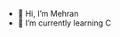 - 👋 Hi, I’m Mehran
- 🌱 I’m currently learning C

<!---
JudgeM47/JudgeM47 is a ✨ special ✨ repository because its `README.md` (this file) appears on your GitHub profile.
You can click the Preview link to take a look at your changes.
--->
